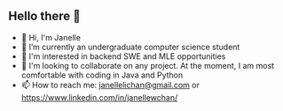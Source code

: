 ## Hello there 👋

- 👋 Hi, I'm Janelle
- 🌱 I’m currently an undergraduate computer science student
- 👀 I'm interested in backend SWE and MLE opportunities
- 👯 I'm looking to collaborate on any project. At the moment, I am most comfortable with coding in Java and Python
- 📫 How to reach me: janellelichan@gmail.com or https://www.linkedin.com/in/janellewchan/

